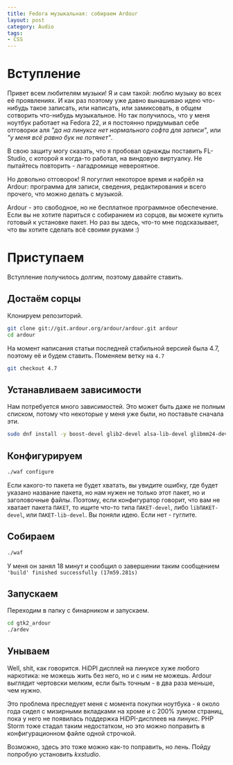 ```yaml
---
title: Fedora музыкальная: собираем Ardour
layout: post
category: Audio
tags:
- CSS
---
```


# Вступление

Привет всем любителям музыки! Я и сам такой: люблю музыку во всех её проявлениях. И как раз поэтому уже давно вынашиваю идею что-нибудь такое записать, или написать, или замиксовать, в общем сотворить что-нибудь музыкальное. Но так получилось, что у меня ноутбук работает на Fedora 22, и я постоянно придумывал себе отговорки аля *"да на линуксе нет нормального софта для записи"*, или *"у меня всё равно бук не потянет"*.

В свою защиту могу сказать, что я пробовал однажды поставить FL-Studio, с которой я когда-то работал, на виндовую виртуалку. Не пытайтесь повторить - лагадромище невероятное.

Но довольно отговорок! Я погуглил некоторое время и набрёл на Ardour: программа для записи, сведения, редактирования и всего прочего, что можно делать с музыкой.

Ardour - это свободное, но не бесплатное программное обеспечение. Если вы не хотите париться с собиранием из сорцов, вы можете купить готовый к установке пакет. Но раз вы здесь, что-то мне подсказывает, что вы хотите сделать всё своими руками :)

# Приступаем

Вступление получилось долгим, поэтому давайте ставить.

## Достаём сорцы

Клонируем репозиторий.

~~~ bash
git clone git://git.ardour.org/ardour/ardour.git ardour
cd ardour
~~~

На момент написания статьи последней стабильной версией была 4.7, поэтому её и будем ставить. Поменяем ветку на `4.7`

~~~ bash
git checkout 4.7
~~~

## Устанавливаем зависимости

Нам потребуется много зависимостей. Это может быть даже не полным списком, потому что некоторые у меня уже были, но поставьте сначала эти.

~~~ bash
sudo dnf install -y boost-devel glib2-devel alsa-lib-devel glibmm24-devel libsndfile-devel libcurl-devel liblo-devel taglib-devel vamp-plugin-sdk-devel rubberband-devel fftw-devel aubio-devel libxml2-devel cwiid-devel cppunit-devel jack-audio-connection-kit-devel liblrdf-devel lv2-devel serd-devel sratom-devel lilv-devel flac-devel gtkmm-2.4-devel gtkmm24-devel libgnomecanvas-devel libgnomecanvasmm26-devel suil-devel
~~~

## Конфигурируем

~~~ bash
./waf configure
~~~

Если какого-то пакета не будет хватать, вы увидите ошибку, где будет указано название пакета, но нам нужен не только этот пакет, но и заголовочные файлы. Поэтому, если конфигуратор говорит, что вам не хватает пакета `ПАКЕТ`, то ищите что-то типа `ПАКЕТ-devel`, либо `libПАКЕТ-devel`, или `ПАКЕТ-lib-devel`. Вы поняли идею. Если нет - гуглите.

## Собираем

~~~ bash
./waf
~~~

У меня он занял 18 минут и сообщил о завершении таким сообщением `'build' finished successfully (17m59.281s)`

## Запускаем

Переходим в папку с бинарником и запускаем.

~~~ bash
cd gtk2_ardour
./ardev
~~~

## Унываем

Well, shit, как говорится. HiDPI дисплей на линуксе хуже любого наркотика: не можешь жить без него, но и с ним не можешь. Ardour выглядит чертовски мелким, если быть точным - в два раза меньше, чем нужно.

Это проблема преследует меня с момента покупки ноутбука - я около года сидел с мизирными вкладками на хроме и с 200% зумом страниц, пока у него не появилась поддержка HiDPI-дисплеев на линукс. PHP Storm тоже стадал таким недостатком, но это можно поправить в конфигурационном файле одной строчкой.

Возможно, здесь это тоже можно как-то поправить, но лень. Пойду попробую установить *kxstudio*.